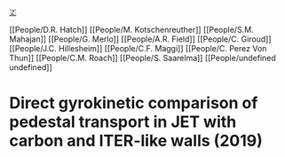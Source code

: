 [🇿](zotero://select/groups/5372906/items/TDE59G99)

[[People/D.R. Hatch]] [[People/M. Kotschenreuther]] [[People/S.M. Mahajan]] [[People/G. Merlo]] [[People/A.R. Field]] [[People/C. Giroud]] [[People/J.C. Hillesheim]] [[People/C.F. Maggi]] [[People/C. Perez Von Thun]] [[People/C.M. Roach]] [[People/S. Saarelma]] [[People/undefined undefined]] 
# Direct gyrokinetic comparison of pedestal transport in JET with carbon and ITER-like walls (2019)

